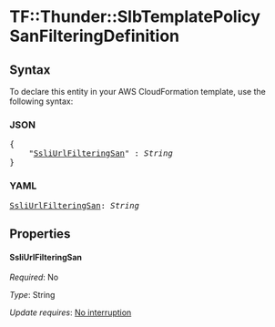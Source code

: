 # TF::Thunder::SlbTemplatePolicy SanFilteringDefinition

## Syntax

To declare this entity in your AWS CloudFormation template, use the following syntax:

### JSON

<pre>
{
    "<a href="#ssliurlfilteringsan" title="SsliUrlFilteringSan">SsliUrlFilteringSan</a>" : <i>String</i>
}
</pre>

### YAML

<pre>
<a href="#ssliurlfilteringsan" title="SsliUrlFilteringSan">SsliUrlFilteringSan</a>: <i>String</i>
</pre>

## Properties

#### SsliUrlFilteringSan

_Required_: No

_Type_: String

_Update requires_: [No interruption](https://docs.aws.amazon.com/AWSCloudFormation/latest/UserGuide/using-cfn-updating-stacks-update-behaviors.html#update-no-interrupt)

